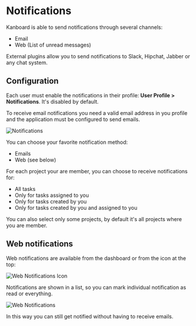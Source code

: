 Notifications
=============

Kanboard is able to send notifications through several channels:

- Email
- Web (List of unread messages)

External plugins allow you to send notifications to Slack, Hipchat, Jabber or any chat system.

Configuration
-------------

Each user must enable the notifications in their profile: **User Profile > Notifications**. It's disabled by default.

To receive email notifications you need a valid email address in you profile and the application must be configured to send emails.

![Notifications](http://kanboard.net/screenshots/documentation/notifications.png)

You can choose your favorite notification method:

- Emails
- Web (see below)

For each project your are member, you can choose to receive notifications for:

- All tasks
- Only for tasks assigned to you
- Only for tasks created by you
- Only for tasks created by you and assigned to you

You can also select only some projects, by default it's all projects where you are member.

Web notifications
-----------------

Web notifications are available from the dashboard or from the icon at the top:

![Web Notifications Icon](http://kanboard.net/screenshots/documentation/web-notifications-icon.png)

Notifications are shown in a list, so you can mark individual notification as read or everything.

![Web Notifications](http://kanboard.net/screenshots/documentation/web-notifications.png)

In this way you can still get notified without having to receive emails.

